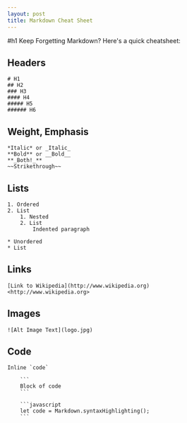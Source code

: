 ```yaml
---
layout: post
title: Markdown Cheat Sheet
---
```


#h1 Keep Forgetting Markdown?
Here's a quick cheatsheet:

## Headers
```
# H1
## H2
### H3
#### H4
##### H5
###### H6
```

## Weight, Emphasis
```
*Italic* or _Italic_
**Bold** or __Bold__
**_Both!_**
~~Strikethrough~~
```

## Lists
```
1. Ordered
2. List
    1. Nested
    2. List
        Indented paragraph

* Unordered
* List
```

## Links
```
[Link to Wikipedia](http://www.wikipedia.org)
<http://www.wikipedia.org>
```

## Images
```
![Alt Image Text](logo.jpg)
```

## Code
```
Inline `code`

    ```
    Block of code
    ```
    
    ```javascript
    let code = Markdown.syntaxHighlighting();
    ```
```

